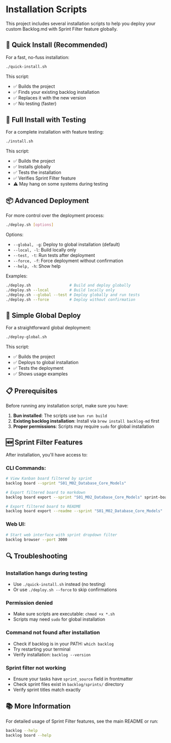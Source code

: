 # Installation Scripts

This project includes several installation scripts to help you deploy your custom Backlog.md with Sprint Filter feature globally.

## 🚀 Quick Install (Recommended)

For a fast, no-fuss installation:

```bash
./quick-install.sh
```

This script:
- ✅ Builds the project
- ✅ Finds your existing backlog installation
- ✅ Replaces it with the new version
- ✅ No testing (faster)

## 🔧 Full Install with Testing

For a complete installation with feature testing:

```bash
./install.sh
```

This script:
- ✅ Builds the project
- ✅ Installs globally
- ✅ Tests the installation
- ✅ Verifies Sprint Filter feature
- ⚠️ May hang on some systems during testing

## 📦 Advanced Deployment

For more control over the deployment process:

```bash
./deploy.sh [options]
```

Options:
- `--global, -g`: Deploy to global installation (default)
- `--local, -l`: Build locally only
- `--test, -t`: Run tests after deployment
- `--force, -f`: Force deployment without confirmation
- `--help, -h`: Show help

Examples:
```bash
./deploy.sh                 # Build and deploy globally
./deploy.sh --local         # Build locally only
./deploy.sh --global --test # Deploy globally and run tests
./deploy.sh --force         # Deploy without confirmation
```

## 🎯 Simple Global Deploy

For a straightforward global deployment:

```bash
./deploy-global.sh
```

This script:
- ✅ Builds the project
- ✅ Deploys to global installation
- ✅ Tests the deployment
- ✅ Shows usage examples

## 📋 Prerequisites

Before running any installation script, make sure you have:

1. **Bun installed**: The scripts use `bun run build`
2. **Existing backlog installation**: Install via `brew install backlog-md` first
3. **Proper permissions**: Scripts may require `sudo` for global installation

## 🆕 Sprint Filter Features

After installation, you'll have access to:

### CLI Commands:
```bash
# View Kanban board filtered by sprint
backlog board --sprint "S01_M02_Database_Core_Models"

# Export filtered board to markdown
backlog board export --sprint "S01_M02_Database_Core_Models" sprint-board.md

# Export filtered board to README
backlog board export --readme --sprint "S01_M02_Database_Core_Models"
```

### Web UI:
```bash
# Start web interface with sprint dropdown filter
backlog browser --port 3000
```

## 🔍 Troubleshooting

### Installation hangs during testing
- Use `./quick-install.sh` instead (no testing)
- Or use `./deploy.sh --force` to skip confirmations

### Permission denied
- Make sure scripts are executable: `chmod +x *.sh`
- Scripts may need `sudo` for global installation

### Command not found after installation
- Check if backlog is in your PATH: `which backlog`
- Try restarting your terminal
- Verify installation: `backlog --version`

### Sprint filter not working
- Ensure your tasks have `sprint_source` field in frontmatter
- Check sprint files exist in `backlog/sprints/` directory
- Verify sprint titles match exactly

## 📚 More Information

For detailed usage of Sprint Filter features, see the main README or run:
```bash
backlog --help
backlog board --help
```
